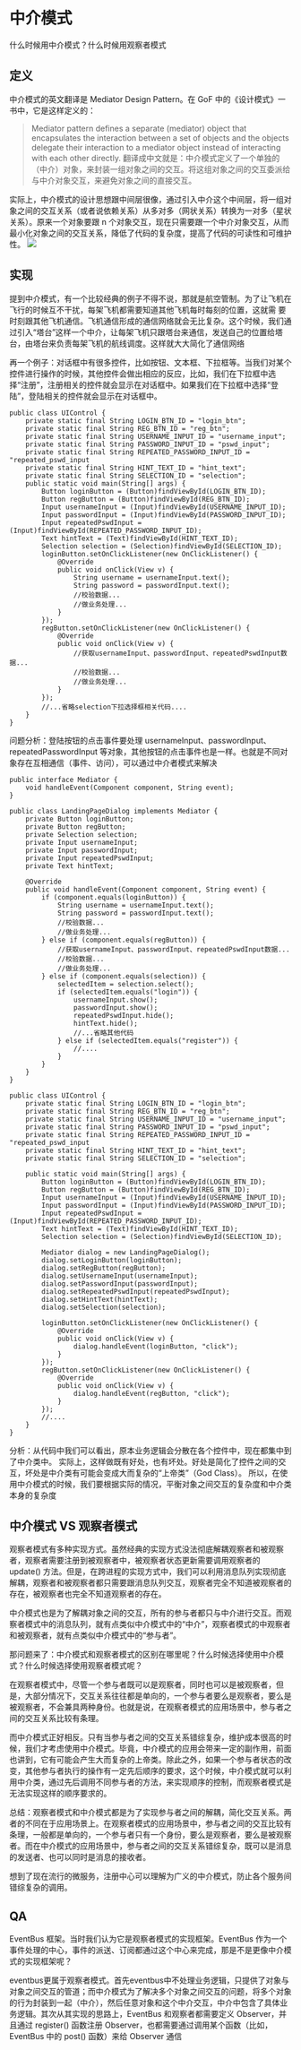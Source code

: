 # 中介模式
什么时候用中介模式？什么时候用观察者模式

## 定义
中介模式的英文翻译是 Mediator Design Pattern。在 GoF 中的《设计模式》一书中，它是这样定义的：
> Mediator pattern defines a separate (mediator) object that encapsulates the interaction between a set of objects and the objects delegate their interaction to a mediator object instead of interacting with each other directly.
翻译成中文就是：中介模式定义了一个单独的（中介）对象，来封装一组对象之间的交互。将这组对象之间的交互委派给与中介对象交互，来避免对象之间的直接交互。

实际上，中介模式的设计思想跟中间层很像，通过引入中介这个中间层，将一组对象之间的交互关系（或者说依赖关系）从多对多（网状关系）转换为一对多（星状关系）。原来一个对象要跟 n 个对象交互，现在只需要跟一个中介对象交互，从而最小化对象之间的交互关系，降低了代码的复杂度，提高了代码的可读性和可维护性。
![](https://raw.githubusercontent.com/FantasticLBP/knowledge-kit/master/assets/Mediator-Pattern-advantage.png)

## 实现
提到中介模式，有一个比较经典的例子不得不说，那就是航空管制。为了让飞机在飞行的时候互不干扰，每架飞机都需要知道其他飞机每时每刻的位置，这就需
要时刻跟其他飞机通信。飞机通信形成的通信网络就会无比复杂。这个时候，我们通过引入“塔台”这样一个中介，让每架飞机只跟塔台来通信，发送自己的位置给塔台，由塔台来负责每架飞机的航线调度。这样就大大简化了通信网络

再一个例子：对话框中有很多控件，比如按钮、文本框、下拉框等。当我们对某个控件进行操作的时候，其他控件会做出相应的反应，比如，我们在下拉框中选择“注册”，注册相关的控件就会显示在对话框中。如果我们在下拉框中选择“登陆”，登陆相关的控件就会显示在对话框中。

```
public class UIControl {
    private static final String LOGIN_BTN_ID = "login_btn";
    private static final String REG_BTN_ID = "reg_btn";
    private static final String USERNAME_INPUT_ID = "username_input";
    private static final String PASSWORD_INPUT_ID = "pswd_input";
    private static final String REPEATED_PASSWORD_INPUT_ID = "repeated_pswd_input
    private static final String HINT_TEXT_ID = "hint_text";
    private static final String SELECTION_ID = "selection";
    public static void main(String[] args) {
        Button loginButton = (Button)findViewById(LOGIN_BTN_ID);
        Button regButton = (Button)findViewById(REG_BTN_ID);
        Input usernameInput = (Input)findViewById(USERNAME_INPUT_ID);
        Input passwordInput = (Input)findViewById(PASSWORD_INPUT_ID);
        Input repeatedPswdInput = (Input)findViewById(REPEATED_PASSWORD_INPUT_ID);
        Text hintText = (Text)findViewById(HINT_TEXT_ID);
        Selection selection = (Selection)findViewById(SELECTION_ID);
        loginButton.setOnClickListener(new OnClickListener() {
            @Override
            public void onClick(View v) {
                String username = usernameInput.text();
                String password = passwordInput.text();
                //校验数据...
                //做业务处理...
            }
        });
        regButton.setOnClickListener(new OnClickListener() {
            @Override
            public void onClick(View v) {
                //获取usernameInput、passwordInput、repeatedPswdInput数据...
                //校验数据...
                //做业务处理...
            }
        });
        //...省略selection下拉选择框相关代码....
    }
}
```
问题分析：登陆按钮的点击事件要处理 usernameInput、passwordInput、repeatedPasswordInput 等对象，其他按钮的点击事件也是一样。也就是不同对象存在互相通信（事件、访问），可以通过中介者模式来解决
```
public interface Mediator {
    void handleEvent(Component component, String event);
}

public class LandingPageDialog implements Mediator {
    private Button loginButton;
    private Button regButton;
    private Selection selection;
    private Input usernameInput;
    private Input passwordInput;
    private Input repeatedPswdInput;
    private Text hintText;

    @Override
    public void handleEvent(Component component, String event) {
        if (component.equals(loginButton)) {
            String username = usernameInput.text();
            String password = passwordInput.text();
            //校验数据...
            //做业务处理...
        } else if (component.equals(regButton)) {
            //获取usernameInput、passwordInput、repeatedPswdInput数据...
            //校验数据...
            //做业务处理...
        } else if (component.equals(selection)) {
            selectedItem = selection.select();
            if (selectedItem.equals("login")) {
                usernameInput.show();
                passwordInput.show();
                repeatedPswdInput.hide();
                hintText.hide();
                //...省略其他代码
            } else if (selectedItem.equals("register")) {
                //....
            }
        }
    }
}

public class UIControl {
    private static final String LOGIN_BTN_ID = "login_btn";
    private static final String REG_BTN_ID = "reg_btn";
    private static final String USERNAME_INPUT_ID = "username_input";
    private static final String PASSWORD_INPUT_ID = "pswd_input";
    private static final String REPEATED_PASSWORD_INPUT_ID = "repeated_pswd_input
    private static final String HINT_TEXT_ID = "hint_text";
    private static final String SELECTION_ID = "selection";

    public static void main(String[] args) {
        Button loginButton = (Button)findViewById(LOGIN_BTN_ID);
        Button regButton = (Button)findViewById(REG_BTN_ID);
        Input usernameInput = (Input)findViewById(USERNAME_INPUT_ID);
        Input passwordInput = (Input)findViewById(PASSWORD_INPUT_ID);
        Input repeatedPswdInput = (Input)findViewById(REPEATED_PASSWORD_INPUT_ID);
        Text hintText = (Text)findViewById(HINT_TEXT_ID);
        Selection selection = (Selection)findViewById(SELECTION_ID);

        Mediator dialog = new LandingPageDialog();
        dialog.setLoginButton(loginButton);
        dialog.setRegButton(regButton);
        dialog.setUsernameInput(usernameInput);
        dialog.setPasswordInput(passwordInput);
        dialog.setRepeatedPswdInput(repeatedPswdInput);
        dialog.setHintText(hintText);
        dialog.setSelection(selection);

        loginButton.setOnClickListener(new OnClickListener() {
            @Override
            public void onClick(View v) {
                dialog.handleEvent(loginButton, "click");
            }
        });
        regButton.setOnClickListener(new OnClickListener() {
            @Override
            public void onClick(View v) {
                dialog.handleEvent(regButton, "click");
            }
        });
        //....
    }
}
```
分析：从代码中我们可以看出，原本业务逻辑会分散在各个控件中，现在都集中到了中介类中。
实际上，这样做既有好处，也有坏处。好处是简化了控件之间的交互，坏处是中介类有可能会变成大而复杂的“上帝类”（God Class）。
所以，在使用中介模式的时候，我们要根据实际的情况，平衡对象之间交互的复杂度和中介类本身的复杂度

## 中介模式 VS 观察者模式
观察者模式有多种实现方式。虽然经典的实现方式没法彻底解耦观察者和被观察者，观察者需要注册到被观察者中，被观察者状态更新需要调用观察者的 update() 方法。但是，在跨进程的实现方式中，我们可以利用消息队列实现彻底解耦，观察者和被观察者都只需要跟消息队列交互，观察者完全不知道被观察者的存在，被观察者也完全不知道观察者的存在。

中介模式也是为了解耦对象之间的交互，所有的参与者都只与中介进行交互。而观察者模式中的消息队列，就有点类似中介模式中的“中介”，观察者模式的中观察者和被观察者，就有点类似中介模式中的“参与者”。

那问题来了：中介模式和观察者模式的区别在哪里呢？什么时候选择使用中介模式？什么时候选择使用观察者模式呢？

在观察者模式中，尽管一个参与者既可以是观察者，同时也可以是被观察者，但是，大部分情况下，交互关系往往都是单向的，一个参与者要么是观察者，要么是被观察者，不会兼具两种身份。也就是说，在观察者模式的应用场景中，参与者之间的交互关系比较有条理。

而中介模式正好相反。只有当参与者之间的交互关系错综复杂，维护成本很高的时候，我们才考虑使用中介模式。毕竟，中介模式的应用会带来一定的副作用，前面也讲到，它有可能会产生大而复杂的上帝类。除此之外，如果一个参与者状态的改变，其他参与者执行的操作有一定先后顺序的要求，这个时候，中介模式就可以利用中介类，通过先后调用不同参与者的方法，来实现顺序的控制，而观察者模式是无法实现这样的顺序要求的。

总结：观察者模式和中介模式都是为了实现参与者之间的解耦，简化交互关系。两者的不同在于应用场景上。在观察者模式的应用场景中，参与者之间的交互比较有条理，一般都是单向的，一个参与者只有一个身份，要么是观察者，要么是被观察者。而在中介模式的应用场景中，参与者之间的交互关系错综复杂，既可以是消息的发送者、也可以同时是消息的接收者。

想到了现在流行的微服务，注册中心可以理解为广义的中介模式，防止各个服务间错综复杂的调用。

## QA

EventBus 框架。当时我们认为它是观察者模式的实现框架。EventBus 作为一个事件处理的中心，事件的派送、订阅都通过这个中心来完成，那是不是更像中介模式的实现框架呢？

eventbus更属于观察者模式。首先eventbus中不处理业务逻辑，只提供了对象与对象之间交互的管道；而中介模式为了解决多个对象之间交互的问题，将多个对象的行为封装到一起（中介），然后任意对象和这个中介交互，中介中包含了具体业务逻辑。其次从其实现的思路上，EventBus 和观察者都需要定义 Observer，并且通过 register() 函数注册 Observer，也都需要通过调用某个函数（比如，EventBus 中的 post() 函数）来给 Observer 通信